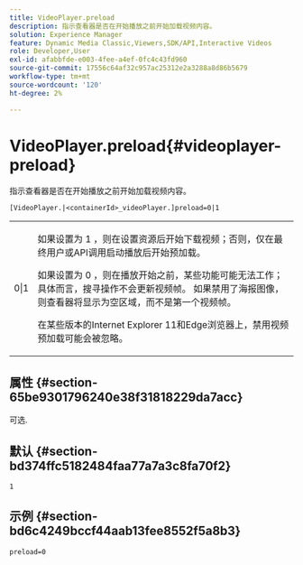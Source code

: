 ```yaml
---
title: VideoPlayer.preload
description: 指示查看器是否在开始播放之前开始加载视频内容。
solution: Experience Manager
feature: Dynamic Media Classic,Viewers,SDK/API,Interactive Videos
role: Developer,User
exl-id: afabbfde-e003-4fee-a4ef-0fc4c43fd960
source-git-commit: 17556c64af32c957ac25312e2a3288a8d86b5679
workflow-type: tm+mt
source-wordcount: '120'
ht-degree: 2%

---
```


# VideoPlayer.preload{#videoplayer-preload}

指示查看器是否在开始播放之前开始加载视频内容。

`[VideoPlayer.|<containerId>_videoPlayer.]preload=0|1`

<table id="table_AE7AAFA9B4374E31B51D06511EB96401"> 
 <tbody> 
  <tr> 
   <td colname="col1"> <p> <span class="codeph"> 0|1 </span> </p> </td> 
   <td colname="col2"> <p> 如果设置为<span class="codeph"> 1 </span>，则在设置资源后开始下载视频；否则，仅在最终用户或API调用启动播放后开始预加载。 </p> <p>如果设置为<span class="codeph"> 0 </span>，则在播放开始之前，某些功能可能无法工作；具体而言，搜寻操作不会更新视频帧。 如果禁用了海报图像，则查看器将显示为空区域，而不是第一个视频帧。 </p> <p>在某些版本的Internet Explorer 11和Edge浏览器上，禁用视频预加载可能会被忽略。 </p> </td> 
  </tr> 
 </tbody> 
</table>

## 属性 {#section-65be9301796240e38f31818229da7acc}

可选.

## 默认 {#section-bd374ffc5182484faa77a7a3c8fa70f2}

`1`

## 示例 {#section-bd6c4249bccf44aab13fee8552f5a8b3}

`preload=0`
